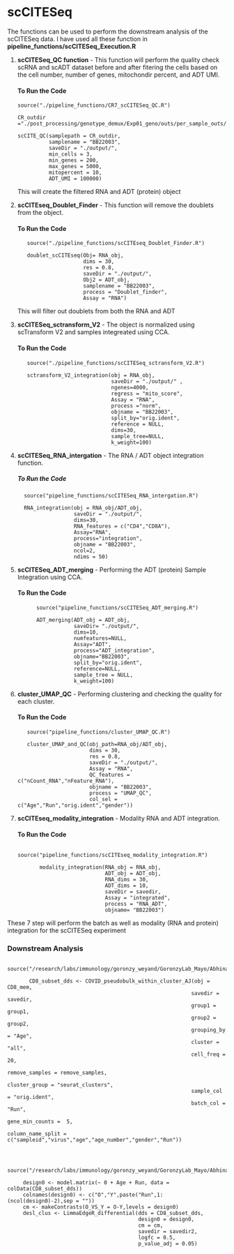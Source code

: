# scCITESeq
 
The functions can be used to perform the downstream analysis of the scCITESeq data. I have used all these function in **pipeline_functions/scCITESeq_Execution.R** 

1. **scCITESeq_QC function** - This function will perform the quality check scRNA and scADT dataset before and after fitering the cells based on the cell number, number of genes, mitochondir percent, and ADT UMI.

   #### To Run the Code
       source("./pipeline_functions/CR7_scCITESeq_QC.R")

       CR_outdir ="./post_processing/genotype_demux/Exp01_geno/outs/per_sample_outs/Exp01_geno"

       scCITE_QC(samplepath = CR_outdir,
                 samplename = "BB22003",
                 saveDir = "./output/",
                 min_cells = 3,
                 min_genes = 200,
                 max_genes = 5000,
                 mitopercent = 10,
                 ADT_UMI = 100000)

   This will create the filtered RNA and ADT (protein) object
   
2. **scCITEseq_Doublet_Finder** - This function will remove the doublets from the object.

   #### To Run the Code
          source("./pipeline_functions/scCITEseq_Doublet_Finder.R")

          doublet_scCITEseq(Obj= RNA_obj,
                            dims = 30,
                            res = 0.8,
                            saveDir = "./output/",
                            Obj2 = ADT_obj,
                            samplename = "BB22003",
                            process = "Doublet_finder",
                            Assay = "RNA")

   This will filter out doublets from both the RNA and ADT
   
3. **scCITESeq_sctransform_V2** - The object is normalized using scTransform V2 and samples integreated using CCA.

   #### To Run the Code
          source("./pipeline_functions/scCITESeq_sctransform_V2.R")

          sctransform_V2_integration(obj = RNA_obj,
                                     saveDir = "./output/" ,
                                     ngenes=4000,
                                     regress = "mito_score",
                                     Assay = "RNA",
                                     process ="norm",
                                     objname = "BB22003",
                                     split_by="orig.ident",
                                     reference = NULL,
                                     dims=30,
                                     sample_tree=NULL,
                                     k_weight=100)

4. **scCITESeq_RNA_intergation** - The RNA / ADT object integration function.

   ##### To Run the Code
         source("pipeline_functions/scCITESeq_RNA_intergation.R")

         RNA_integration(obj = RNA_obj/ADT_obj,
                         saveDir = "./output/",
                         dims=30,
                         RNA_features = c("CD4","CD8A"), 
                         Assay="RNA",
                         process="integration",
                         objname = "BB22003",
                         ncol=2,
                         ndims = 50)
   
5. **scCITESeq_ADT_merging** - Performing the ADT (protein) Sample Integration using CCA.
   #### To Run the Code
             source("pipeline_functions/scCITESeq_ADT_merging.R")
   
             ADT_merging(ADT_obj = ADT_obj,
                         saveDir= "./output/",
                         dims=10,
                         numfeatures=NULL,
                         Assay="ADT",
                         process="ADT_integration",
                         objname="BB22003",
                         split_by="orig.ident", 
                         reference=NULL,
                         sample_tree = NULL,
                         k_weight=100)
   
6. **cluster_UMAP_QC** - Performing clustering and checking the quality for each cluster.
   #### To Run the Code
          source("pipeline_functions/cluster_UMAP_QC.R")

          cluster_UMAP_and_QC(obj_path=RNA_obj/ADT_obj,
                              dims = 30,
                              res = 0.8,
                              saveDir = "./output/",
                              Assay = "RNA",
                              QC_features = c("nCount_RNA","nFeature_RNA"),
                              objname = "BB22003",
                              process = "UMAP_QC",
                              col_sel = c("Age","Run","orig.ident","gender"))
    
    
7. **scCITEseq_modality_integration** -  Modality RNA and ADT integration.
   #### To Run the Code
              source("pipeline_functions/scCITEseq_modality_integration.R")

              modality_integration(RNA_obj = RNA_obj,
                                   ADT_obj = ADT_obj,
                                   RNA_dims = 30,
                                   ADT_dims = 10,
                                   saveDir = savedir,
                                   Assay = "integrated",
                                   process = "RNA_ADT",
                                   objname= "BB22003")

These 7 step will perform the batch as well as modality (RNA and protein) integration for the scCITESeq experiment


### Downstream Analysis

           source("/research/labs/immunology/goronzy_weyand/GoronzyLab_Mayo/Abhinav/Resources/scRNASeq/pipeline_functions/COVID_pseudobulk_PCA_within_AJ_2.R")
           
           CD8_subset_dds <- COVID_pseudobulk_within_cluster_AJ(obj = CD8_mem, 
                                                               savedir = savedir, 
                                                               group1 = group1, 
                                                               group2 = group2,
                                                               grouping_by = "Age", 
                                                               cluster = "all", 
                                                               cell_freq = 20, 
                                                               remove_samples = remove_samples,
                                                               cluster_group = "seurat_clusters",
                                                               sample_col = "orig.ident", 
                                                               batch_col = "Run",
                                                               gene_min_counts =  5, 
                                                               column_name_split = c("sampleid","virus","age","age_number","gender","Run"))
                                                               


         source("/research/labs/immunology/goronzy_weyand/GoronzyLab_Mayo/Abhinav/Resources/RNAseq/pipeline_function/RNAseq_limma_EdgeR.R")
         
         design0 <- model.matrix(~ 0 + Age + Run, data = colData(CD8_subset_dds))
         colnames(design0) <- c("O","Y",paste("Run",1:(ncol(design0)-2),sep = ""))
         cm <- makeContrasts(O_VS_Y = O-Y,levels = design0)
         desl_clus <- LimmaEdgeR_differential(dds = CD8_subset_dds,
                                              design0 = design0,
                                              cm = cm, 
                                              savedir = savedir2,
                                              logfc = 0.5,
                                              p_value_adj = 0.05)

                                                               





